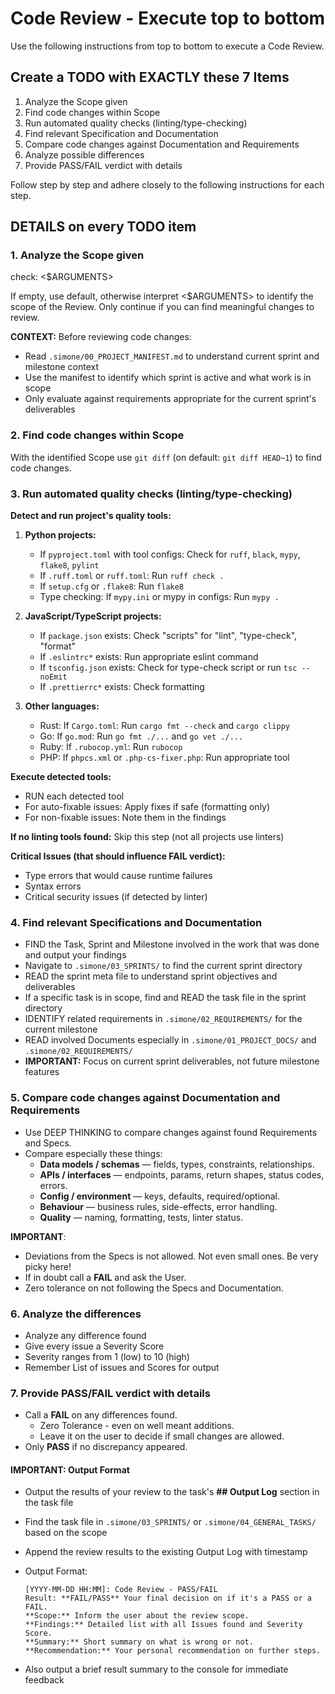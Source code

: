 # Code Review - Execute top to bottom

Use the following instructions from top to bottom to execute a Code Review.

## Create a TODO with EXACTLY these 7 Items

1. Analyze the Scope given
2. Find code changes within Scope
3. Run automated quality checks (linting/type-checking)
4. Find relevant Specification and Documentation
5. Compare code changes against Documentation and Requirements
6. Analyze possible differences
7. Provide PASS/FAIL verdict with details

Follow step by step and adhere closely to the following instructions for each step.

## DETAILS on every TODO item

### 1. Analyze the Scope given

check: <$ARGUMENTS>

If empty, use default, otherwise interpret <$ARGUMENTS> to identify the scope of the Review. Only continue if you can find meaningful changes to review.

**CONTEXT:** Before reviewing code changes:

- Read `.simone/00_PROJECT_MANIFEST.md` to understand current sprint and milestone context
- Use the manifest to identify which sprint is active and what work is in scope
- Only evaluate against requirements appropriate for the current sprint's deliverables

### 2. Find code changes within Scope

With the identified Scope use `git diff` (on default: `git diff HEAD~1`) to find code changes.

### 3. Run automated quality checks (linting/type-checking)

**Detect and run project's quality tools:**

1. **Python projects:**
   - If `pyproject.toml` with tool configs: Check for `ruff`, `black`, `mypy`, `flake8`, `pylint`
   - If `.ruff.toml` or `ruff.toml`: Run `ruff check .`
   - If `setup.cfg` or `.flake8`: Run `flake8`
   - Type checking: If `mypy.ini` or mypy in configs: Run `mypy .`

2. **JavaScript/TypeScript projects:**
   - If `package.json` exists: Check "scripts" for "lint", "type-check", "format"
   - If `.eslintrc*` exists: Run appropriate eslint command
   - If `tsconfig.json` exists: Check for type-check script or run `tsc --noEmit`
   - If `.prettierrc*` exists: Check formatting

3. **Other languages:**
   - Rust: If `Cargo.toml`: Run `cargo fmt --check` and `cargo clippy`
   - Go: If `go.mod`: Run `go fmt ./...` and `go vet ./...`
   - Ruby: If `.rubocop.yml`: Run `rubocop`
   - PHP: If `phpcs.xml` or `.php-cs-fixer.php`: Run appropriate tool

**Execute detected tools:**

- RUN each detected tool
- For auto-fixable issues: Apply fixes if safe (formatting only)
- For non-fixable issues: Note them in the findings

**If no linting tools found:** Skip this step (not all projects use linters)

**Critical Issues (that should influence FAIL verdict):**

- Type errors that would cause runtime failures
- Syntax errors
- Critical security issues (if detected by linter)

### 4. Find relevant Specifications and Documentation

- FIND the Task, Sprint and Milestone involved in the work that was done and output your findings
- Navigate to `.simone/03_SPRINTS/` to find the current sprint directory
- READ the sprint meta file to understand sprint objectives and deliverables
- If a specific task is in scope, find and READ the task file in the sprint directory
- IDENTIFY related requirements in `.simone/02_REQUIREMENTS/` for the current milestone
- READ involved Documents especially in `.simone/01_PROJECT_DOCS/` and `.simone/02_REQUIREMENTS/`
- **IMPORTANT:** Focus on current sprint deliverables, not future milestone features

### 5. Compare code changes against Documentation and Requirements

- Use DEEP THINKING to compare changes against found Requirements and Specs.
- Compare especially these things:
  - **Data models / schemas** — fields, types, constraints, relationships.
  - **APIs / interfaces** — endpoints, params, return shapes, status codes, errors.
  - **Config / environment** — keys, defaults, required/optional.
  - **Behaviour** — business rules, side-effects, error handling.
  - **Quality** — naming, formatting, tests, linter status.

**IMPORTANT**:

- Deviations from the Specs is not allowed. Not even small ones. Be very picky here!
- If in doubt call a **FAIL** and ask the User.
- Zero tolerance on not following the Specs and Documentation.

### 6. Analyze the differences

- Analyze any difference found
- Give every issue a Severity Score
- Severity ranges from 1 (low) to 10 (high)
- Remember List of issues and Scores for output

### 7. Provide PASS/FAIL verdict with details

- Call a **FAIL** on any differences found.
  - Zero Tolerance - even on well meant additions.
  - Leave it on the user to decide if small changes are allowed.
- Only **PASS** if no discrepancy appeared.

#### IMPORTANT: Output Format

- Output the results of your review to the task's **## Output Log** section in the task file
- Find the task file in `.simone/03_SPRINTS/` or `.simone/04_GENERAL_TASKS/` based on the scope
- Append the review results to the existing Output Log with timestamp
- Output Format:

  ```
  [YYYY-MM-DD HH:MM]: Code Review - PASS/FAIL
  Result: **FAIL/PASS** Your final decision on if it's a PASS or a FAIL.
  **Scope:** Inform the user about the review scope.
  **Findings:** Detailed list with all Issues found and Severity Score.
  **Summary:** Short summary on what is wrong or not.
  **Recommendation:** Your personal recommendation on further steps.
  ```

- Also output a brief result summary to the console for immediate feedback
